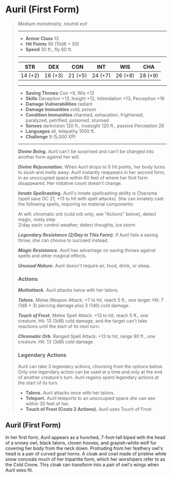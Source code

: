 # Auril (First Form)
>*Medium monstrosity, neutral evil*
>___
>- **Armor Class** 13
>- **Hit Points** 95 (10d8 + 50)
>- **Speed** 30 ft., fly 60 ft.
>___
>|STR|DEX|CON|INT|WIS|CHA|
>|:---:|:---:|:---:|:---:|:---:|:---:|
>|14 (+2)|16 (+3)|21 (+5)|24 (+7)|26 (+8)|28 (+9)|
>___
>- **Saving Throws** Con +9, Wis +12
>- **Skills** Deception +13, Insight +12, Intimidation +13, Perception +16
>- **Damage Vulnerabilities** radiant
>- **Damage Immunities** cold, poison
>- **Condition Immunities** charmed, exhaustion, frightened, paralyzed, petrified, poisoned, stunned
>- **Senses** darkvision 120 ft., truesight 120 ft., passive Perception 26
>- **Languages** all, telepathy 1000 ft.
>- **Challenge** 9 (5,000 XP)
>___
>***Divine Being.*** Auril can't be surprised and can't be changed into another form against her will.  
>
>***Divine Rejuvenation.*** When Auril drops to 0 hit points, her body turns to slush and melts away. Auril instantly reappears in her second form, in an unoccupied space within 60 feet of where her first form disappeared. Her initiative count doesn't change.  
>
>***Innate Spellcasting.*** Auril's innate spellcasting ability is Charisma (spell save DC 21, +13 to hit with spell attacks). She can innately cast the following spells, requiring no material components:  
>
>At will: chromatic orb (cold orb only; see "Actions" below), detect magic, misty step  
>2/day each: control weather, detect thoughts, ice storm  
>
>
>***Legendary Resistance (2/Day in This Form).*** If Auril fails a saving throw, she can choose to succeed instead.  
>
>***Magic Resistance.*** Auril has advantage on saving throws against spells and other magical effects.  
>
>***Unusual Nature.*** Auril doesn't require air, food, drink, or sleep.  
>
>### Actions
>***Multiattack.*** Auril attacks twice with her talons.  
>
>***Talons.*** Melee Weapon Attack: +7 to hit, reach 5 ft., one target. Hit: 7 (1d8 + 3) piercing damage plus 3 (1d6) cold damage.  
>
>***Touch of Frost.*** Melee Spell Attack: +13 to hit, reach 5 ft., one creature. Hit: 13 (3d8) cold damage, and the target can't take reactions until the start of its next turn.  
>
>***Chromatic Orb.*** Ranged Spell Attack: +13 to hit, range 90 ft., one creature. Hit: 13 (3d8) cold damage.  
>
>### Legendary Actions
>Auril can take 3 legendary actions, choosing from the options below. Only one legendary action can be used at a time and only at the end of another creature's turn. Auril regains spent legendary actions at the start of its turn.
>
>- **Talons.** Auril attacks once with her talons.
>- **Teleport.** Auril teleports to an unoccupied space she can see within 30 feet of her.
>- **Touch of Frost (Costs 2 Actions).** Auril uses Touch of Frost.
## Auril (First Form)
In her first form, Auril appears as a hunched, 7-foot-tall biped with the head of a snowy owl, black talons, cloven hooves, and grayish-white wolf fur covering her body from the neck down. Protruding from her feathery owl's head is a pair of curved goat horns. A cloak and cowl made of pristine white snow conceals much of her tripartite form, which her worshipers refer to as the Cold Crone. This cloak can transform into a pair of owl's wings when Auril sees fit.